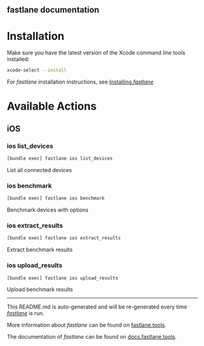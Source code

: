 fastlane documentation
----

# Installation

Make sure you have the latest version of the Xcode command line tools installed:

```sh
xcode-select --install
```

For _fastlane_ installation instructions, see [Installing _fastlane_](https://docs.fastlane.tools/#installing-fastlane)

# Available Actions

## iOS

### ios list_devices

```sh
[bundle exec] fastlane ios list_devices
```

List all connected devices

### ios benchmark

```sh
[bundle exec] fastlane ios benchmark
```

Benchmark devices with options

### ios extract_results

```sh
[bundle exec] fastlane ios extract_results
```

Extract benchmark results

### ios upload_results

```sh
[bundle exec] fastlane ios upload_results
```

Upload benchmark results

----

This README.md is auto-generated and will be re-generated every time [_fastlane_](https://fastlane.tools) is run.

More information about _fastlane_ can be found on [fastlane.tools](https://fastlane.tools).

The documentation of _fastlane_ can be found on [docs.fastlane.tools](https://docs.fastlane.tools).
